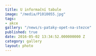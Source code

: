 ```yaml
---
title: U informační tabule
image: "/media/P1010055.jpg"
tags:
- akce
gallery: "/news/s-pataky-opet-na-stezce"
published: true
date: 2016-05-02 13:34:52.000000000 Z
category: gallery
layout: photo
---
```

